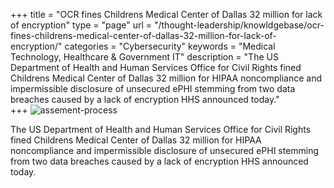 +++
title = "OCR fines Childrens Medical Center of Dallas 32 million for lack of encryption"
type = "page"
url = "/thought-leadership/knowldgebase/ocr-fines-childrens-medical-center-of-dallas-32-million-for-lack-of-encryption/"
categories = "Cybersecurity"
keywords = "Medical Technology, Healthcare & Government IT"
description = "The US Department of Health and Human Services Office for Civil Rights fined Childrens Medical Center of Dallas 32 million for HIPAA noncompliance and impermissible disclosure of unsecured ePHI stemming from two data breaches caused by a lack of encryption HHS announced today."   
+++
 ![assement-process](/blog/OCR_fines__1486032311-300x169.jpg#center) 

 The US Department of Health and Human Services Office for Civil Rights fined Childrens Medical Center of Dallas 32 million for HIPAA noncompliance and impermissible disclosure of unsecured ePHI stemming from two data breaches caused by a lack of encryption HHS announced today.